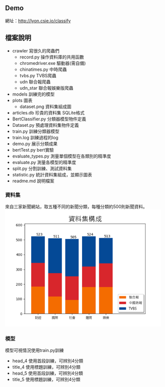 ## Demo
網址：http://lyon.csie.io/classify
## 檔案說明
- crawler 寫很久的爬蟲們
    - record.py 操作資料庫的共用函數
    - chromedriver.exe 驅動器(需自備)
    - chinatimes.py 中時爬蟲
    - tvbs.py TVBS爬蟲
    - udn 聯合報爬蟲
    - udn_star 聯合報娛樂版爬蟲
- models 訓練完的模型
- plots 圖表
    - dataset.png 資料集組成圖
- articles.db 珍貴的資料集 SQLite格式
- BertClassifier.py 分類器模型物件定義
- Dataset.py 預處理資料集物件定義
- train.py 訓練分類器模型
- train.log 訓練過程的log
- demo.py 展示分類成果
- bertTest.py bert實驗
- evaluate_types.py 測量單個模型在各類別的精準度
- evaluate.py 測量各模型的精準度
- split.py 分割訓練、測試資料集
- statistic.py 統計資料集組成，並顯示圖表
- readme.md 說明檔案
### 資料集
來自三家新聞網站，取五種不同的新聞分類，每種分類約500則新聞資料。
![](./plots/dataset.png)
### 模型
模型可視情況使用train.py訓練
- head_4 使用首段訓練，可辨別4分類
- title_4 使用標題訓練，可辨別4分類 
- head_5 使用首段訓練，可辨別4分類
- title_5 使用標題訓練，可辨別4分類 